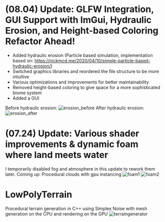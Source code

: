 # (08.04) Update:  GLFW Integration, GUI Support with ImGui, Hydraulic Erosion, and Height-based Coloring Refactor Ahead!

- Added hydraulic erosion (Particle based simulation, implementation based on: https://nickmcd.me/2020/04/10/simple-particle-based-hydraulic-erosion/)
- Switched graphics libraries and reordered the file structure to be more intuitive
- Various optimizations and improvements for better maintainability
- Removed height-based coloring to give space for a more sophisticated biome system
- Added a GUI
  
Before hydraulic erosion:
![erosion_before](https://github.com/maj0m/Terrain-Generator/assets/112952510/b5756c56-d64b-46b6-ac00-32704b7fd76b)
After hydraulic erosion:
![erosion_after](https://github.com/maj0m/Terrain-Generator/assets/112952510/843fb652-47ed-4ef8-a2ab-9782d7cb1023)

# (07.24) Update: Various shader improvements & dynamic foam where land meets water
I temporarily disabled fog and atmosphere in this update to rework them later.
Coming up: Procedural clouds with gpu instancing
![foam1](https://github.com/maj0m/Terrain-Generator/assets/112952510/e8f155e5-975a-4016-8141-eabef38e6b95)
![foam2](https://github.com/maj0m/Terrain-Generator/assets/112952510/eb4fbc08-e995-4b7a-ab6f-e872717885f2)

# LowPolyTerrain
Procedural terrain generation in C++ using Simplex Noise with mesh generation on the CPU and rendering on the GPU
![terraingenerator](https://github.com/maj0m/Terrain-Generator/assets/112952510/911f3696-857d-4600-949a-3701aa386b61)

